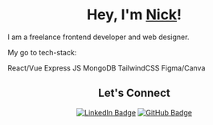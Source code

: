 <p align="center">
  </p>

<h1 align="center">Hey, I'm <a href="https://www.nickwhiteley.net" target="_blank">Nick</a>!</h1>
 
I am a freelance frontend developer and web designer.

My go to tech-stack:

React/Vue
Express JS
MongoDB
TailwindCSS
Figma/Canva


  <h2 align="center">Let's Connect</h2>
  <p align="center">
    <a
      href="https://www.nickwhiteley.net/"
      target="_blank"
      >
      </a>
    <a
      href="[https://www.linkedin.com/in/nick-whiteley-1a413a27b/)/]"
      target="_blank"
      ><img
        src="https://img.shields.io/badge/LinkedIn-0A66C2?logo=linkedin&logoColor=fff&style=flat-square"
        alt="LinkedIn Badge"
    /></a>
    <a
      href="https://www.github.com/nwhite34/"
      target="_blank"
      ><img
        src="https://img.shields.io/badge/GitHub-181717?logo=github&logoColor=fff&style=flat-square"
        alt="GitHub Badge"
    /></a>
    <br/>
  



